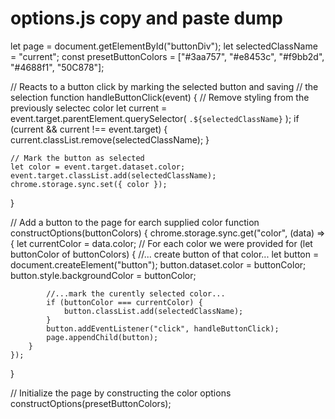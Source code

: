 # options.js copy and paste dump

let page = document.getElementById("buttonDiv");
let selectedClassName = "current";
const presetButtonColors = ["#3aa757", "#e8453c", "#f9bb2d", "#4688f1", "50C878"];

// Reacts to a button click by marking the selected button and saving
// the selection
function handleButtonClick(event) {
    // Remove styling from the previously selectec color
    let current = event.target.parentElement.querySelector(
        `.${selectedClassName}`
    );
    if (current && current !== event.target) {
        current.classList.remove(selectedClassName);
    }

    // Mark the button as selected
    let color = event.target.dataset.color;
    event.target.classList.add(selectedClassName);
    chrome.storage.sync.set({ color });
}

// Add a button to the page for earch supplied color
function constructOptions(buttonColors) {
    chrome.storage.sync.get("color", (data) => {
        let currentColor = data.color;
        // For each color we were provided
        for (let buttonColor of buttonColors) {
            //... create button of that color...
            let button = document.createElement("button");
            button.dataset.color = buttonColor;
            button.style.backgroundColor = buttonColor;

            //...mark the curently selected color...
            if (buttonColor === currentColor) {
                button.classList.add(selectedClassName);
            }
            button.addEventListener("click", handleButtonClick);
            page.appendChild(button);
        }
    });
}

// Initialize the page by constructing the color options
constructOptions(presetButtonColors);
